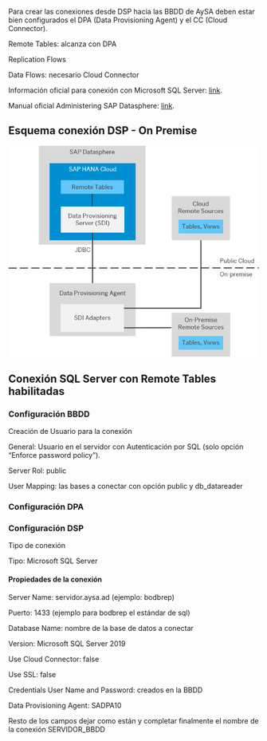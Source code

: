 Para crear las conexiones desde DSP hacia las BBDD de AySA deben estar bien configurados el DPA (Data Provisioning Agent) y el CC (Cloud Connector).

Remote Tables: alcanza con DPA

Replication Flows

Data Flows: necesario Cloud Connector

Información oficial para conexión con Microsoft SQL Server: [link](https://help.sap.com/docs/SAP_DATASPHERE/be5967d099974c69b77f4549425ca4c0/a13c8abb328f45be891599c9cc76fb91.html).

Manual oficial Administering SAP Datasphere: [link](https://help.sap.com/doc/653e215be007410e80e64dfc537ef2d0/cloud/en-US/DWC_Administering_DWC.pdf).

## Esquema conexión DSP - On Premise

![image](uploads/374937cafb152ca1e8fa7876be1aa73d/image.png)

## Conexión SQL Server con Remote Tables habilitadas

### Configuración BBDD

Creación de Usuario para la conexión

General: Usuario en el servidor con Autenticación por SQL (solo opción “Enforce password policy”).

Server Rol: public

User Mapping:  las bases a conectar con opción public y db_datareader 

### Configuración DPA

### Configuración DSP

Tipo de conexión

Tipo: Microsoft SQL Server

#### Propiedades de la conexión

Server Name: servidor.aysa.ad (ejemplo: bodbrep)

Puerto: 1433 (ejemplo para bodbrep el estándar de sql)

Database Name: nombre de la base de datos a conectar

Version: Microsoft SQL Server 2019

Use Cloud Connector: false

Use SSL: false

Credentials User Name and Password: creados en la BBDD

Data Provisioning Agent: SADPA10

Resto de los campos dejar como están y completar finalmente  el nombre de la conexión SERVIDOR_BBDD